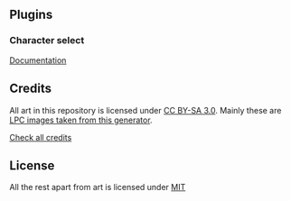 ## Plugins

### Character select

[Documentation](https://github.com/dominx99/rpgjs-plugins/blob/master/character-select/readme.md)

## Credits

All art in this repository is licensed under [CC BY-SA 3.0](https://creativecommons.org/licenses/by-sa/3.0/). Mainly these are [LPC images taken from this generator](https://github.com/sanderfrenken/Universal-LPC-Spritesheet-Character-Generator).

[Check all credits](https://github.com/dominx99/rpgjs-plugins/blob/main/CREDITS.csv)

## License

All the rest apart from art is licensed under [MIT](https://github.com/dominx99/rpgjs-plugins/blob/master/LICENSE)
